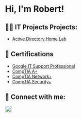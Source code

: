 <h1>Hi, I'm Robert! </h1>

<h2>👨‍💻 IT Projects Projects:</h2>


  - [Active Directory Home Lab](https://github.com/Robertmatos1/ActiveDirectoryLab/tree/main)


<h2>📃 Certifications </h2>

- [Google IT Support Professional](https://www.coursera.org/account/accomplishments/professional-cert/QGBX7EU3BSFQ?utm_source=link&utm_medium=certificate&utm_content=cert_image&utm_campaign=sharing_cta&utm_product=prof)
- [CompTIA A+](https://www.credly.com/earner/earned/badge/2d01811c-bc30-4a76-881e-0cefad7fc07b)
- [CompTIA Network+](https://www.credly.com/earner/earned/badge/8b164075-8265-487c-882b-e84573c8a6a3)
- [CompTIA Security+](https://www.credly.com/earner/earned/badge/e476a33c-8bf9-4869-b630-c6aeca2da0f3)

<h2> 🤳 Connect with me:</h2>

[<img align="left" alt="JoshMadakor | LinkedIn" width="22px" src="https://cdn.jsdelivr.net/npm/simple-icons@v3/icons/linkedin.svg" />][linkedin]

[linkedin]:(www.linkedin.com/in/robert-matos10)

<!--
**joshmadakor1/joshmadakor1** is a ✨ _special_ ✨ repository because its `README.md` (this file) appears on your GitHub profile.

Here are some ideas to get you started:

- 🔭 I’m currently working on ...
- 🌱 I’m currently learning ...
- 👯 I’m looking to collaborate on ...
- 🤔 I’m looking for help with ...
- 💬 Ask me about ...
- 📫 How to reach me: ...
- 😄 Pronouns: ...
- ⚡ Fun fact: ...
-->
